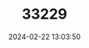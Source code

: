 ---
title: "33229"
category: "Myristica maxima"
draft: false
date: 2024-02-22 13:03:50
languages:
  Undetermined: ["Penarahan"]
---